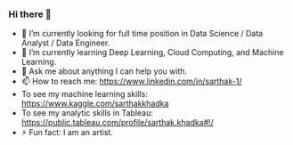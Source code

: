 ### Hi there 👋

- 🔭 I’m currently looking for full time position in Data Science / Data Analyst / Data Engineer.
- 🌱 I’m currently learning Deep Learning, Cloud Computing, and Machine Learning.
- 💬 Ask me about anything I can help you with.
- 📫 How to reach me: https://www.linkedin.com/in/sarthak-1/
-  To see my machine learning skills: https://www.kaggle.com/sarthakkhadka
-  To see my analytic skills in Tableau: https://public.tableau.com/profile/sarthak.khadka#!/
- ⚡ Fun fact: I am an artist.

